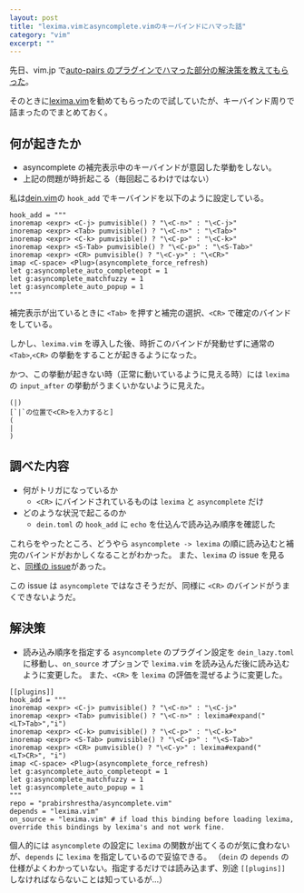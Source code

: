 ```yaml
---
layout: post
title: "lexima.vimとasyncomplete.vimのキーバインドにハマった話"
category: "vim"
excerpt: ""
---
```


先日、vim.jp で[auto-pairs のプラグインでハマった部分の解決策を教えてもらった](https://vim-jp.org/slacklog/CLKR04BEF/2021/05/#ts-1621244693.416300)。

そのときに[lexima.vim](https://github.com/cohama/lexima.vim)を勧めてもらったので試していたが、キーバインド周りで詰まったのでまとめておく。

## 何が起きたか

- asyncomplete の補完表示中のキーバインドが意図した挙動をしない。
- 上記の問題が時折起こる（毎回起こるわけではない）

私は[dein.vim](https://github.com/Shougo/dein.vim)の `hook_add` でキーバインドを以下のように設定している。

```vim
hook_add = """
inoremap <expr> <C-j> pumvisible() ? "\<C-n>" : "\<C-j>"
inoremap <expr> <Tab> pumvisible() ? "\<C-n>" : "\<Tab>"
inoremap <expr> <C-k> pumvisible() ? "\<C-p>" : "\<C-k>"
inoremap <expr> <S-Tab> pumvisible() ? "\<C-p>" : "\<S-Tab>"
inoremap <expr> <CR> pumvisible() ? "\<C-y>" : "\<CR>"
imap <C-space> <Plug>(asyncomplete_force_refresh)
let g:asyncomplete_auto_completeopt = 1
let g:asyncomplete_matchfuzzy = 1
let g:asyncomplete_auto_popup = 1
"""
```

補完表示が出ているときに `<Tab>` を押すと補完の選択、`<CR>` で確定のバインドをしている。

しかし、`lexima.vim` を導入した後、時折このバインドが発動せずに通常の `<Tab>`,`<CR>` の挙動をすることが起きるようになった。

かつ、この挙動が起きない時（正常に動いているように見える時）には `lexima` の `input_after` の挙動がうまくいかないように見えた。

```text
(|)
[`|`の位置で<CR>を入力すると]
(
|
)
```

## 調べた内容

- 何がトリガになっているか
  - `<CR>` にバインドされているものは `lexima` と `asyncomplete` だけ
- どのような状況で起こるのか
  - `dein.toml` の `hook_add` に `echo` を仕込んで読み込み順序を確認した

これらをやったところ、どうやら `asyncomplete -> lexima` の順に読み込むと補完のバインドがおかしくなることがわかった。
また、`lexima` の issue を見ると、[同様の issue](https://github.com/cohama/lexima.vim/issues/104)があった。

この issue は `asyncomplete` ではなさそうだが、同様に `<CR>` のバインドがうまくできないようだ。

## 解決策

- 読み込み順序を指定する
  `asyncomplete` のプラグイン設定を `dein_lazy.toml` に移動し、`on_source` オプションで `lexima.vim` を読み込んだ後に読み込むように変更した。
  また、`<CR>` を `lexima` の評価を混ぜるように変更した。

```vim
[[plugins]]
hook_add = """
inoremap <expr> <C-j> pumvisible() ? "\<C-n>" : "\<C-j>"
inoremap <expr> <Tab> pumvisible() ? "\<C-n>" : lexima#expand("<LT>Tab>","i")
inoremap <expr> <C-k> pumvisible() ? "\<C-p>" : "\<C-k>"
inoremap <expr> <S-Tab> pumvisible() ? "\<C-p>" : "\<S-Tab>"
inoremap <expr> <CR> pumvisible() ? "\<C-y>" : lexima#expand("<LT>CR>", "i")
imap <C-space> <Plug>(asyncomplete_force_refresh)
let g:asyncomplete_auto_completeopt = 1
let g:asyncomplete_matchfuzzy = 1
let g:asyncomplete_auto_popup = 1
"""
repo = "prabirshrestha/asyncomplete.vim"
depends = "lexima.vim"
on_source = "lexima.vim" # if load this binding before loading lexima, override this bindings by lexima's and not work fine.
```

個人的には `asyncomplete` の設定に `lexima` の関数が出てくるのが気に食わないが、`depends` に `lexima` を指定しているので妥協できる。
（`dein` の `depends` の仕様がよくわかっていない。指定するだけでは読み込まず、別途 `[[plugins]]` しなければならないことは知っているが…）
